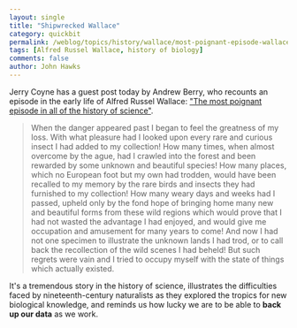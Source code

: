 ```yaml
---
layout: single 
title: "Shipwrecked Wallace" 
category: quickbit
permalink: /weblog/topics/history/wallace/most-poignant-episode-wallace-shipwreck-2013.html
tags: [Alfred Russel Wallace, history of biology] 
comments: false 
author: John Hawks 
---
```


Jerry Coyne has a guest post today by Andrew Berry, who recounts an episode in the early life of Alfred Russel Wallace: <a href="http://whyevolutionistrue.wordpress.com/2013/03/07/guest-post-the-most-poignant-episode-in-all-of-the-history-of-science/">"The most poignant episode in all of the history of science"</a>.

<blockquote>When the danger appeared past I began to feel the greatness of my loss. With what pleasure had I looked upon every rare and curious insect I had added to my collection! How many times, when almost overcome by the ague, had I crawled into the forest and been rewarded by some unknown and beautiful species! How many places, which no European foot but my own had trodden, would have been recalled to my memory by the rare birds and insects they had furnished to my collection! How many weary days and weeks had I passed, upheld only by the fond hope of bringing home many new and beautiful forms from these wild regions  which would prove that I had not wasted the advantage I had enjoyed, and would give me occupation and amusement for many years to come! And now  I had not one specimen to illustrate the unknown lands I had trod, or to call back the recollection of the wild scenes I had beheld! But such regrets were vain  and I tried to occupy myself with the state of things which actually existed.</blockquote>

It's a tremendous story in the history of science, illustrates the difficulties faced by nineteenth-century naturalists as they explored the tropics for new biological knowledge, and reminds us how lucky we are to be able to <strong>back up our data</strong> as we work.

